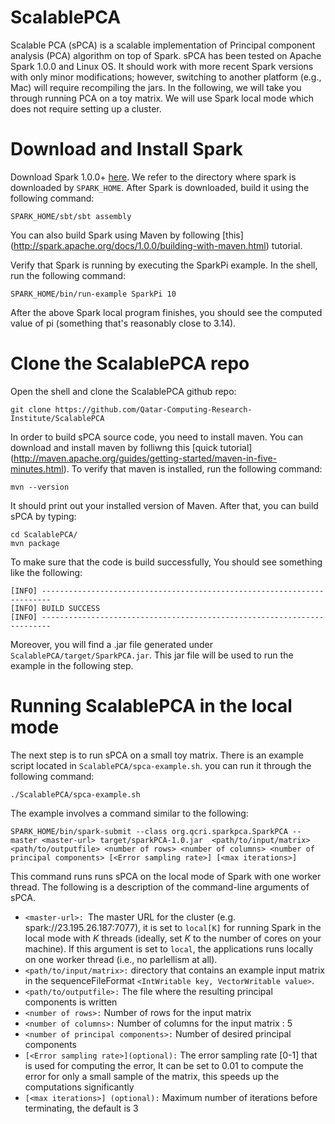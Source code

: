 ScalablePCA
===========

Scalable PCA (sPCA) is a scalable implementation of Principal component analysis (PCA) algorithm on top of Spark. sPCA has been tested on Apache Spark 1.0.0 and Linux OS. It should work with more recent Spark versions with only minor modifications; however, switching to another platform (e.g., Mac) will require recompiling the jars. In the following, we will take you through running PCA on a toy matrix. We will use Spark local mode which does not require setting up a cluster.

Download and Install Spark
==========================

Download  Spark 1.0.0+ [here](https://spark.apache.org/downloads.html). We refer to the directory where spark is downloaded by `SPARK_HOME`. After Spark is downloaded, build it using the following command:
```
SPARK_HOME/sbt/sbt assembly
```

You can also build Spark using Maven by following [this] (http://spark.apache.org/docs/1.0.0/building-with-maven.html) tutorial.

Verify that Spark is running by executing the SparkPi example. In the shell, run the following command:
```
SPARK_HOME/bin/run-example SparkPi 10
```
After the above Spark local program finishes, you should see the computed value of pi (something that's reasonably close to 3.14).

Clone the ScalablePCA repo
==========================
Open the shell and clone the ScalablePCA github repo:
```
git clone https://github.com/Qatar-Computing-Research-Institute/ScalablePCA
```
In order to build sPCA source code, you need to install maven. You can download and install maven by folliwng this [quick tutorial] (http://maven.apache.org/guides/getting-started/maven-in-five-minutes.html). To verify that maven is installed, run the following 
command:
```
mvn --version
```
It should print out your installed version of Maven. After that, you can build sPCA by typing:

```
cd ScalablePCA/
mvn package
```
To make sure that the code is build successfully, You should see something like the following:
```
[INFO] ------------------------------------------------------------------------
[INFO] BUILD SUCCESS
[INFO] ------------------------------------------------------------------------
```
Moreover, you will find a .jar file generated under `ScalablePCA/target/SparkPCA.jar`. This jar file will be used to run the example in the following step.

Running ScalablePCA in the local mode
=====================================
The next step is to run sPCA on a small toy matrix. There is an example script located in `ScalablePCA/spca-example.sh`. you can run it through the following command:
```
./ScalablePCA/spca-example.sh
```
The example involves a command similar to the following:
```
SPARK_HOME/bin/spark-submit --class org.qcri.sparkpca.SparkPCA --master <master-url> target/sparkPCA-1.0.jar  <path/to/input/matrix> <path/to/outputfile> <number of rows> <number of columns> <number of principal components> [<Error sampling rate>] [<max iterations>]
```
This command runs runs sPCA on the local mode of Spark with one worker thread. The following is a description of the command-line arguments of sPCA. 
- `<master-url>: `The master URL for the cluster (e.g. spark://23.195.26.187:7077), it is set to `local[K]` for running Spark in the local mode with *K* threads (ideally, set *K* to the number of cores on your machine). If this argument is set to `local`, the applications runs locally on one worker thread (i.e., no parlellism at all).
-	`<path/to/input/matrix>:` directory that contains an example input matrix in the sequenceFileFormat `<IntWritable key, VectorWritable value>`.
-	`<path/to/outputfile>:` The file where the resulting principal components is written
-	`<number of rows>:` Number of rows for the input matrix 
-	`<number of columns>:` Number of columns for the input matrix : 5 
-	`<number of principal components>:` Number of desired principal components 
-	`[<Error sampling rate>](optional):` The error sampling rate [0-1] that is used for computing the error, It can be set to 0.01 to compute the error for only a small sample of the matrix, this speeds up the computations significantly 
- `[<max iterations>] (optional):` Maximum number of iterations before terminating, the default is 3 

